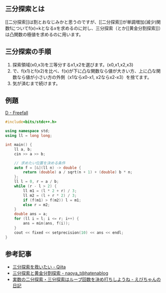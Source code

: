 ## 三分探索とは
[[二分探索]]は割とおなじみかと思うのですが、[[二分探索]]が単調増加(減少)関数fについてf(x)=kとなるxを求めるのに対し、三分探索（とか[[黄金分割探索]]）は凸関数の極値を求めるのに用います。

## 三分探索の手順
1.  探索領域(x0,x3)を三等分するx1,x2を選びます。(x0,x1,x2,x3)
2.  で、f(x1)とf(x2)を比べ、f(x)が下に凸な関数なら値が大きい方、上に凸な関数なら値が小さい方の外側（x1ならx0-x1, x2ならx2-x3）を捨てます。
3.  気が済むまで続けます。

## 例題
[D - Freefall](https://atcoder.jp/contests/abc279/tasks/abc279_d)
```cpp
#include<bits/stdc++.h>

using namespace std;
using ll = long long;

int main() {
    ll a, b;
    cin >> a >> b;

	// 求めたい位置を決める条件
    auto f = [&](ll n) -> double {
        return (double) a / sqrt(n + 1) + (double) b * n;
    };
    ll l = 0, r = a / b;
    while (r - l > 2) {
        ll m1 = (l * 2 + r) / 3;
        ll m2 = (l + r * 2) / 3;
        if (f(m1) > f(m2)) l = m1;
        else r = m2;
    }
    double ans = a;
    for (ll i = l; i <= r; i++) {
        ans = min(ans, f(i));
    }
    cout << fixed << setprecision(10) << ans << endl;
}

```

## 参考記事
- [三分探索を救いたい - Qiita](https://qiita.com/ganyariya/items/1553ff2bf8d6d7789127)
- [三分探索と黄金分割探索 - naoya_t@hatenablog](https://naoyat.hatenablog.jp/entry/2012/01/04/231801)
- [実数の二分探索・三分探索はループ回数を決め打ちしようね - えびちゃんの日記](https://rsk0315.hatenablog.com/entry/2020/04/29/155009)